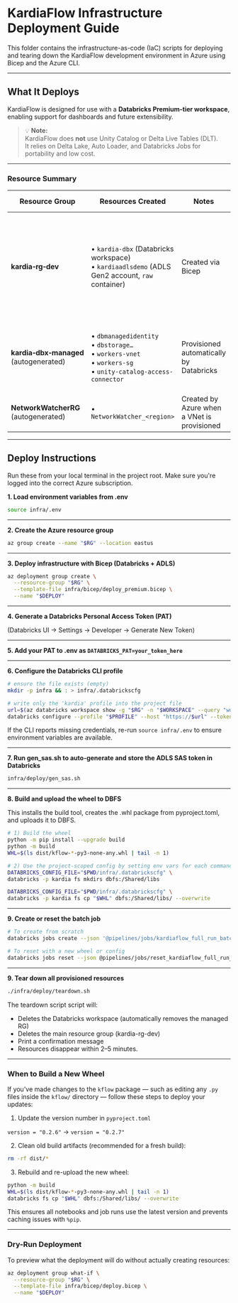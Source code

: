 # KardiaFlow Infrastructure Deployment Guide

This folder contains the infrastructure-as-code (IaC) scripts for deploying and tearing down the KardiaFlow development environment in Azure using Bicep and the Azure CLI.

---

## What It Deploys

KardiaFlow is designed for use with a **Databricks Premium-tier workspace**, enabling support for dashboards and future extensibility.

> 💡 **Note:**  
> KardiaFlow does **not** use Unity Catalog or Delta Live Tables (DLT).  
> It relies on Delta Lake, Auto Loader, and Databricks Jobs for portability and low cost.

---

### Resource Summary

| Resource Group                     | Resources Created                                                                                                                | Notes                                                                                     | Cost Guidance                                                                                                   |
|-----------------------------------|----------------------------------------------------------------------------------------------------------------------------------|-------------------------------------------------------------------------------------------|-----------------------------------------------------------------------------------------------------------------|
| **kardia‑rg‑dev**                 | • `kardia‑dbx` (Databricks workspace)<br>• `kardiaadlsdemo` (ADLS Gen2 account, `raw` container)                                 | Created via Bicep                                                                         | • Workspace control-plane is free while clusters are off<br>• Storage billed by usage (LRS hot tier) |
| **kardia‑dbx‑managed** (autogenerated) | • `dbmanagedidentity`<br>• `dbstorage…`<br>• `workers‑vnet`<br>• `workers‑sg`<br>• `unity-catalog-access-connector`             | Provisioned automatically by Databricks                                                  | • All resources are free except `dbstorage` (minimal DBFS usage)                                               |
| **NetworkWatcherRG** (autogenerated)   | • `NetworkWatcher_<region>`                                                                                                     | Created by Azure when a VNet is provisioned                                              | Free                                                                                                            |

---

## Deploy Instructions

Run these from your local terminal in the project root. Make sure you're logged into the correct Azure subscription.

**1. Load environment variables from .env**

```bash
source infra/.env
```

---

**2. Create the Azure resource group**

```bash
az group create --name "$RG" --location eastus
```

---

**3. Deploy infrastructure with Bicep (Databricks + ADLS)**

```bash
az deployment group create \
  --resource-group "$RG" \
  --template-file infra/bicep/deploy_premium.bicep \
  --name "$DEPLOY"
```

---

**4. Generate a Databricks Personal Access Token (PAT)**

(Databricks UI → Settings → Developer → Generate New Token)

---

**5. Add your PAT to .env as `DATABRICKS_PAT=your_token_here`**

---

**6. Configure the Databricks CLI profile**

```bash
# ensure the file exists (empty)
mkdir -p infra && : > infra/.databrickscfg

# write only the 'kardia' profile into the project file
url=$(az databricks workspace show -g "$RG" -n "$WORKSPACE" --query "workspaceUrl" -o tsv)
databricks configure --profile "$PROFILE" --host "https://$url" --token <<< "${DATABRICKS_PAT}"$'\n'
```

If the CLI reports missing credentials, re-run `source infra/.env` to ensure environment variables are available.

---

**7. Run gen_sas.sh to auto-generate and store the ADLS SAS token in Databricks**

```bash
infra/deploy/gen_sas.sh
```

---

**8. Build and upload the wheel to DBFS**

This installs the build tool, creates the .whl package from pyproject.toml, and uploads it to DBFS.

```bash
# 1) Build the wheel
python -m pip install --upgrade build
python -m build
WHL=$(ls dist/kflow-*-py3-none-any.whl | tail -n 1)

# 2) Use the project-scoped config by setting env vars for each command
DATABRICKS_CONFIG_FILE="$PWD/infra/.databrickscfg" \
databricks -p kardia fs mkdirs dbfs:/Shared/libs

DATABRICKS_CONFIG_FILE="$PWD/infra/.databrickscfg" \
databricks -p kardia fs cp "$WHL" dbfs:/Shared/libs/ --overwrite
```

---

**9. Create or reset the batch job**

```bash
# To create from scratch
databricks jobs create --json '@pipelines/jobs/kardiaflow_full_run_batch.json' --profile kardia
```

```bash
# To reset with a new wheel or config
databricks jobs reset --json @pipelines/jobs/reset_kardiaflow_full_run_batch.json
```

---

**9. Tear down all provisioned resources**

```bash
./infra/deploy/teardown.sh
```

The teardown script script will:

- Deletes the Databricks workspace (automatically removes the managed RG)
- Deletes the main resource group (kardia-rg-dev)
- Print a confirmation message
- Resources disappear within 2–5 minutes.

---

### When to Build a New Wheel

If you've made changes to the `kflow` package — such as editing any `.py` files inside the `kflow/` directory — follow these steps to deploy your updates:

1. Update the version number in `pyproject.toml`

`version = "0.2.6"` → `version = "0.2.7"`


2. Clean old build artifacts (recommended for a fresh build):

```bash
rm -rf dist/*
```

3. Rebuild and re-upload the new wheel:

```bash
python -m build
WHL=$(ls dist/kflow-*-py3-none-any.whl | tail -n 1)
databricks fs cp "$WHL" dbfs:/Shared/libs/ --overwrite
```

This ensures all notebooks and job runs use the latest version and prevents caching issues with `%pip`.

---

### Dry-Run Deployment

To preview what the deployment will do without actually creating resources:

```bash
az deployment group what-if \
  --resource-group "$RG" \
  --template-file infra/bicep/deploy.bicep \
  --name "$DEPLOY"
```